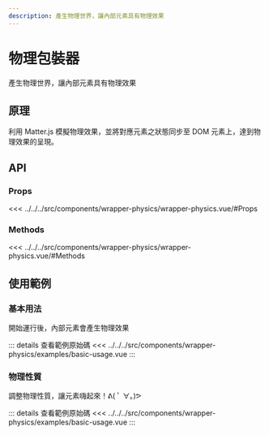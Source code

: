 ```yaml
---
description: 產生物理世界，讓內部元素具有物理效果
---
```


<script setup>
import BasicUsage from '../../../src/components/wrapper-physics/examples/basic-usage.vue'
import BodyProperty from '../../../src/components/wrapper-physics/examples/body-property.vue'
</script>

# 物理包裝器

產生物理世界，讓內部元素具有物理效果

## 原理

利用 Matter.js 模擬物理效果，並將對應元素之狀態同步至 DOM 元素上，達到物理效果的呈現。

## API

### Props

<<< ../../../src/components/wrapper-physics/wrapper-physics.vue/#Props

### Methods

<<< ../../../src/components/wrapper-physics/wrapper-physics.vue/#Methods

## 使用範例

### 基本用法

開始運行後，內部元素會產生物理效果

<basic-usage/>

::: details 查看範例原始碼
<<< ../../../src/components/wrapper-physics/examples/basic-usage.vue
:::

### 物理性質

調整物理性質，讓元素嗨起來！ᕕ( ﾟ ∀。)ᕗ

<body-property/>

::: details 查看範例原始碼
<<< ../../../src/components/wrapper-physics/examples/basic-usage.vue
:::
